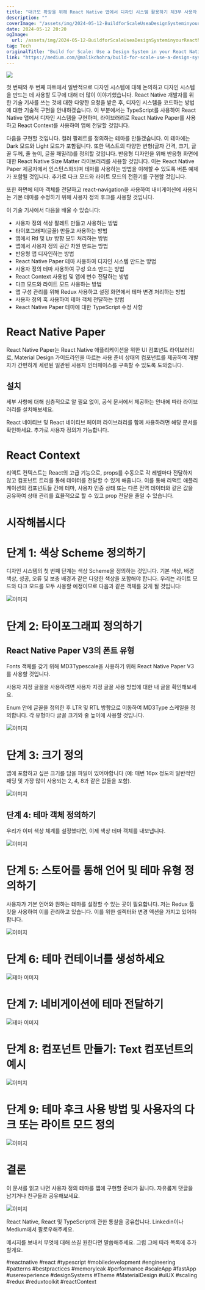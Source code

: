 ```yaml
---
title: "대규모 확장을 위해 React Native 앱에서 디자인 시스템 활용하기 제3부 사용자 정의 테마 개발 소개"
description: ""
coverImage: "/assets/img/2024-05-12-BuildforScaleUseaDesignSysteminyourReactNativeappPart3DevelopyourCustomThemeIntroduction_0.png"
date: 2024-05-12 20:20
ogImage: 
  url: /assets/img/2024-05-12-BuildforScaleUseaDesignSysteminyourReactNativeappPart3DevelopyourCustomThemeIntroduction_0.png
tag: Tech
originalTitle: "Build for Scale: Use a Design System in your React Native app. Part 3: Develop your Custom ThemeIntroduction"
link: "https://medium.com/@malikchohra/build-for-scale-use-a-design-system-in-your-react-native-app-5790982cae7e"
---
```



<img src="/assets/img/2024-05-12-BuildforScaleUseaDesignSysteminyourReactNativeappPart3DevelopyourCustomThemeIntroduction_0.png" />

첫 번째와 두 번째 파트에서 일반적으로 디자인 시스템에 대해 논의하고 디자인 시스템을 만드는 데 사용할 도구에 대해 더 많이 이야기했습니다. React Native 개발자를 위한 기술 기사를 쓰는 것에 대한 다양한 요청을 받은 후, 디자인 시스템을 코드하는 방법에 대한 기술적 구현을 안내하겠습니다. 이 부분에서는 TypeScript를 사용하여 React Native 앱에서 디자인 시스템을 구현하며, 라이브러리로 React Native Paper를 사용하고 React Context를 사용하여 앱에 전달할 것입니다.

다음을 구현할 것입니다. 컬러 팔레트를 정의하는 테마를 만들겠습니다. 이 테마에는 Dark 모드와 Light 모드가 포함됩니다. 또한 텍스트의 다양한 변형(글자 간격, 크기, 글꼴 두께, 줄 높이, 글꼴 패밀리)를 정의할 것입니다. 반응형 디자인을 위해 반응형 화면에 대한 React Native Size Matter 라이브러리를 사용할 것입니다. 이는 React Native Paper 제공자에서 인스턴스화되며 테마를 사용하는 방법을 이해할 수 있도록 버튼 예제가 포함될 것입니다. 추가로 다크 모드와 라이트 모드의 전환기를 구현할 것입니다.

또한 화면에 테마 객체를 전달하고 react-navigation을 사용하여 내비게이션에 사용되는 기본 테마를 수정하기 위해 사용자 정의 후크를 사용할 것입니다.



이 기술 기사에서 다음을 배울 수 있습니다:

- 사용자 정의 색상 팔레트 만들고 사용하는 방법
- 타이포그래피(글꼴) 만들고 사용하는 방법
- 앱에서 Rtl 및 Ltr 방향 모두 처리하는 방법
- 앱에서 사용자 정의 공간 차원 만드는 방법
- 반응형 앱 디자인하는 방법
- React Native Paper 테마 사용하여 디자인 시스템 만드는 방법
- 사용자 정의 테마 사용하여 구성 요소 만드는 방법
- React Context 사용법 및 앱에 변수 전달하는 방법
- 다크 모드와 라이트 모드 사용하는 방법
- 앱 구성 관리를 위해 Redux 사용하고 설정 화면에서 테마 변경 처리하는 방법
- 사용자 정의 훅 사용하여 테마 객체 전달하는 방법
- React Native Paper 테마에 대한 TypeScript 수정 사항

# React Native Paper

React Native Paper는 React Native 애플리케이션을 위한 UI 컴포넌트 라이브러리로, Material Design 가이드라인을 따르는 사용 준비 상태의 컴포넌트를 제공하여 개발자가 간편하게 세련된 일관된 사용자 인터페이스를 구축할 수 있도록 도와줍니다.



## 설치

세부 사항에 대해 심층적으로 알 필요 없이, 공식 문서에서 제공하는 안내에 따라 라이브러리를 설치해보세요.

React 네이티브 및 React 네이티브 페이퍼 라이브러리를 함께 사용하려면 해당 문서를 확인하세요. 추가로 사용자 정의가 가능합니다.

# React Context



리액트 컨텍스트는 React의 고급 기능으로, props를 수동으로 각 레벨마다 전달하지 않고 컴포넌트 트리를 통해 데이터를 전달할 수 있게 해줍니다. 이를 통해 리액트 애플리케이션의 컴포넌트들 간에 테마, 사용자 인증 상태 또는 다른 전역 데이터와 같은 값을 공유하여 상태 관리를 효율적으로 할 수 있고 prop 전달을 줄일 수 있습니다.

# 시작해봅시다

# 단계 1: 색상 Scheme 정의하기

디자인 시스템의 첫 번째 단계는 색상 Scheme을 정의하는 것입니다. 기본 색상, 배경 색상, 성공, 오류 및 보충 배경과 같은 다양한 색상을 포함해야 합니다. 우리는 라이트 모드와 다크 모드를 모두 사용할 예정이므로 다음과 같은 객체를 갖게 될 것입니다:




![이미지](/assets/img/2024-05-12-BuildforScaleUseaDesignSysteminyourReactNativeappPart3DevelopyourCustomThemeIntroduction_1.png)

# 단계 2: 타이포그래피 정의하기

## React Native Paper V3의 폰트 유형

Fonts 객체를 갖기 위해 MD3Typescale을 사용하기 위해 React Native Paper V3를 사용할 것입니다.



사용자 지정 글꼴을 사용하려면 사용자 지정 글꼴 사용 방법에 대한 내 글을 확인해보세요.

Enum 안에 글꼴을 정의한 후 LTR 및 RTL 방향으로 이동하여 MD3Type 스케일을 정의합니다. 각 유형마다 글꼴 크기와 줄 높이에 사용할 것입니다.

![이미지](/assets/img/2024-05-12-BuildforScaleUseaDesignSysteminyourReactNativeappPart3DevelopyourCustomThemeIntroduction_2.png)

# 단계 3: 크기 정의



앱에 포함하고 싶은 크기를 담을 파일이 있어야합니다 (예: 매번 16px 정도의 일반적인 패딩 및 가장 많이 사용되는 2, 4, 8과 같은 값들을 포함).

![이미지](/assets/img/2024-05-12-BuildforScaleUseaDesignSysteminyourReactNativeappPart3DevelopyourCustomThemeIntroduction_3.png)

## 단계 4: 테마 객체 정의하기

우리가 이미 색상 체계를 설정했다면, 이제 색상 테마 객체를 내보냅니다.



![이미지](/assets/img/2024-05-12-BuildforScaleUseaDesignSysteminyourReactNativeappPart3DevelopyourCustomThemeIntroduction_4.png)

# 단계 5: 스토어를 통해 언어 및 테마 유형 정의하기

사용자가 기본 언어와 원하는 테마를 설정할 수 있는 곳이 필요합니다. 저는 Redux 툴킷을 사용하여 이를 관리하고 있습니다. 이를 위한 셀렉터와 변경 액션을 가지고 있어야 합니다.

![이미지](/assets/img/2024-05-12-BuildforScaleUseaDesignSysteminyourReactNativeappPart3DevelopyourCustomThemeIntroduction_5.png)



# 단계 6: 테마 컨테이너를 생성하세요

![테마 이미지](/assets/img/2024-05-12-BuildforScaleUseaDesignSysteminyourReactNativeappPart3DevelopyourCustomThemeIntroduction_6.png)

# 단계 7: 네비게이션에 테마 전달하기

![테마 이미지](/assets/img/2024-05-12-BuildforScaleUseaDesignSysteminyourReactNativeappPart3DevelopyourCustomThemeIntroduction_7.png)



# 단계 8: 컴포넌트 만들기: Text 컴포넌트의 예시

![이미지](/assets/img/2024-05-12-BuildforScaleUseaDesignSysteminyourReactNativeappPart3DevelopyourCustomThemeIntroduction_8.png)

# 단계 9: 테마 후크 사용 방법 및 사용자의 다크 또는 라이트 모드 정의

![이미지](/assets/img/2024-05-12-BuildforScaleUseaDesignSysteminyourReactNativeappPart3DevelopyourCustomThemeIntroduction_9.png)



# 결론

이 문서를 읽고 나면 사용자 정의 테마를 앱에 구현할 준비가 됩니다. 자유롭게 댓글을 남기거나 친구들과 공유해보세요.

![이미지](https://miro.medium.com/v2/resize:fit:1200/1*jzfCO3_3Fkz2iJQpNWbP0w.gif)

React Native, React 및 TypeScript에 관한 통찰을 공유합니다. Linkedin이나 Medium에서 팔로우해주세요.



메시지를 보내서 무엇에 대해 쓰길 원한다면 말씀해주세요. 그럼 그에 따라 목록에 추가할게요.

#reactnative #react #typescript #mobiledevelopment #engineering #patterns #bestpractices #memoryleak #performance #scaleApp #fastApp #userexperience #designSystems #Theme #MaterialDesign #uiUX #scaling #redux #reduxtoolkit #reactContext